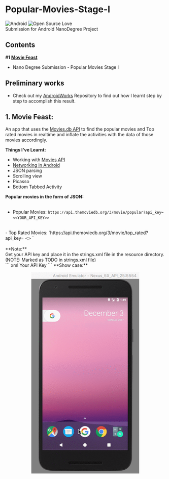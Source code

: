 # Popular-Movies-Stage-I

![Android](https://img.shields.io/badge/Platform-Android-green.svg)   ![Open Source Love](https://badges.frapsoft.com/os/v2/open-source.svg?v=103)
<br />
Submission for Android NanoDegree Project

## Contents
**#1 [Movie Feast](https://github.com/SyamSundarKirubakaran/Popular-Movies-Stage-I)** 
- Nano Degree Submission - Popular Movies Stage I 

## Preliminary works
- Check out my [AndroidWorks](https://github.com/SyamSundarKirubakaran/AndroidWorks) Repository to find out how I learnt step by step to accomplish this result.

## 1. Movie Feast:
An app that uses the [Movies.db API](https://www.themoviedb.org/?language=en) to find the popular movies and Top rated movies in realtime and inflate the activities with the data of those movies accordingly. <br />

**Things I've Learnt:**
* Working with [Movies API](https://www.themoviedb.org/?language=en)
* [Networking in Android](https://developer.android.com/training/basics/network-ops/connecting.html)
* JSON parsing
* Scrolling view
* Picasso
* Bottom Tabbed Activity<br />

**Popular movies in the form of JSON:** <br />
<br />
- Popular Movies:
`https://api.themoviedb.org/3/movie/popular?api_key= <<YOUR_API_KEY>> ` <br />
<br />
- Top Rated Movies:
`https://api.themoviedb.org/3/movie/top_rated?api_key= <<YOUR_API_KEY>> ` <br />
<br />
**Note:**<br />
Get your API key and place it in the strings.xml file in the resource directory.<br />
(NOTE: Marked as TODO in strings.xml file)<br />
``` xml
<string name="API_Key">Your API Key</string>
```
**Show case:**<br />
<p align="center">
  <img src="assert/movie_feast.gif">
</p>